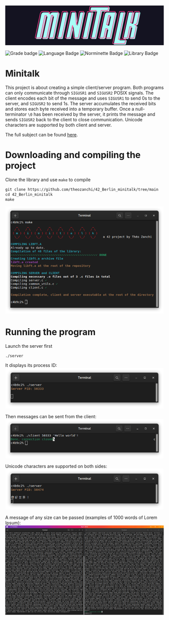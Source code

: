 ![Minitalk logo](.media/minitalk_logo.png)

![Grade badge](https://img.shields.io/badge/125_%2F_100-004d40?label=final%20grade&labelColor=151515&logo=data:image/svg%2bxml;base64,PHN2ZyB4bWxucz0iaHR0cDovL3d3dy53My5vcmcvMjAwMC9zdmciIGhlaWdodD0iMjRweCIgdmlld0JveD0iMCAwIDI0IDI0IiB3aWR0aD0iMjRweCIgZmlsbD0iI0ZGRkZGRiI+PHBhdGggZD0iTTAgMGgyNHYyNEgweiIgZmlsbD0ibm9uZSIvPjxwYXRoIGQ9Ik0xMiAxNy4yN0wxOC4xOCAyMWwtMS42NC03LjAzTDIyIDkuMjRsLTcuMTktLjYxTDEyIDIgOS4xOSA4LjYzIDIgOS4yNGw1LjQ2IDQuNzNMNS44MiAyMXoiLz48L3N2Zz4=) ![Language Badge](https://img.shields.io/badge/C-fe428e?logo=C&label=language&labelColor=151515) ![Norminette Badge](https://img.shields.io/badge/passing-brightgreen?logo=42&label=norminette&labelColor=151515) ![Library Badge](https://img.shields.io/badge/my_own_libft-004d40?logo=GitHub&label=library%20used&labelColor=151515)

# Minitalk

This project is about creating a simple client/server program. Both programs can only communicate through `SIGUSR1` and `SIGUSR2` POSIX signals.
The client encodes each bit of the message and uses `SIGUSR1` to send 0s to the server, and `SIGUSR2` to send 1s. The server accumulates the received bits and stores each byte received into a temporary buffer.
Once a null-terminator `\0` has been received by the server, it prints the message and sends `SIGUSR2` back to the client to close communication. Unicode characters are supported by both client and server.

The full subject can be found [here](.media/en.subject.pdf).

# Downloading and compiling the project

Clone the library and use `make` to compile
```
git clone https://github.com/theozanchi/42_Berlin_minitalk/tree/main
cd 42_Berlin_minitalk
make
```

![Compilation screenshot](.media/compilation_complete_screenshot.png)

# Running the program

Launch the server first
```
./server
```
It displays its process ID:
![Server PID screenshot](.media/server_pid_screenshot.png)

Then messages can be sent from the client:
![Client screenshot](.media/client_screenshot.png)

Unicode characters are supported on both sides:
![Unicode characters screenshot](.media/unicode_characters_screenshot.png)

A message of any size can be passed (examples of 1000 words of Lorem Ipsum):
![Big lorem ipsum example](.media/lorem_ipsum_screenshot.png)
